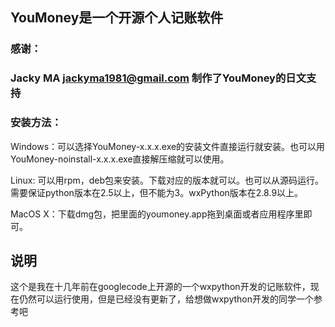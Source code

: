 ## YouMoney是一个开源个人记账软件

### 感谢：
### Jacky MA <jackyma1981@gmail.com> 制作了YouMoney的日文支持

### 安装方法：

Windows：可以选择YouMoney-x.x.x.exe的安装文件直接运行就安装。也可以用YouMoney-noinstall-x.x.x.exe直接解压缩就可以使用。

Linux: 可以用rpm，deb包来安装。下载对应的版本就可以。也可以从源码运行。需要保证python版本在2.5以上，但不能为3。wxPython版本在2.8.9以上。

MacOS X：下载dmg包，把里面的youmoney.app拖到桌面或者应用程序里即可。

## 说明

这个是我在十几年前在googlecode上开源的一个wxpython开发的记账软件，现在仍然可以运行使用，但是已经没有更新了，给想做wxpython开发的同学一个参考吧
